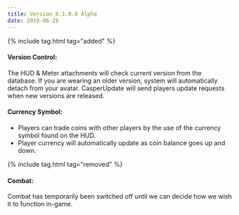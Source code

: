 ```yaml
---
title: Version 0.1.0.0 Alpha
date: 2019-06-28
---
```



{% include tag.html tag="added" %}
#### Version Control: 
The HUD & Meter attachments will check current version from the database. If you are wearing an older version, system will automatically detach from your avatar. CasperUpdate will send players update requests when new versions are released.

#### Currency Symbol:
- Players can trade coins with other players by the use of the currency symbol found on the HUD.
- Player currency will automatically update as coin balance goes up and down.


{% include tag.html tag="removed" %}
#### Combat:
Combat has temporarily been switched off until we can decide how we wish it to function in-game.